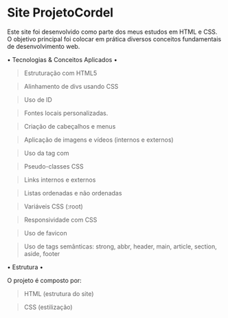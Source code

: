 # Site ProjetoCordel

Este site foi desenvolvido como parte dos meus estudos em HTML e CSS. O objetivo principal foi colocar em prática diversos conceitos fundamentais de desenvolvimento web.


• Tecnologias & Conceitos Aplicados •

> Estruturação com HTML5

> Alinhamento de divs usando CSS

> Uso de ID

> Fontes locais personalizadas.

> Criação de cabeçalhos e menus

> Aplicação de imagens e vídeos (internos e externos)

> Uso da tag <picture> com <source>

> Pseudo-classes CSS 

> Links internos e externos

> Listas ordenadas e não ordenadas

> Variáveis CSS (:root)

> Responsividade com CSS

> Uso de favicon

> Uso de tags semânticas: strong, abbr, header, main, article, section, aside, footer


• Estrutura •

O projeto é composto por:

> HTML  (estrutura do site)

> CSS (estilização)